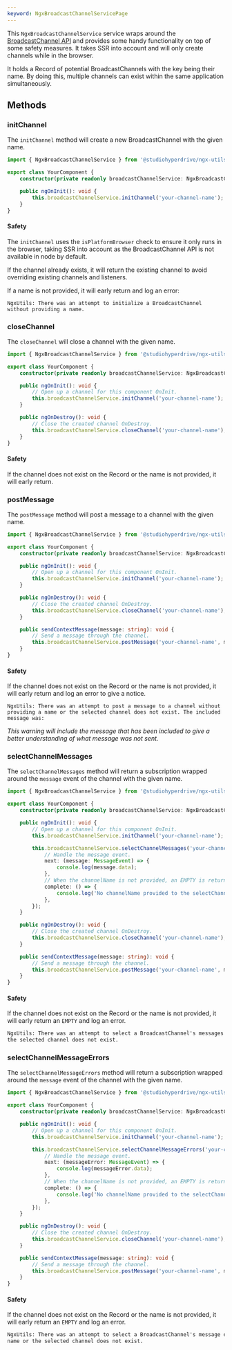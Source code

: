 ```yaml
---
keyword: NgxBroadcastChannelServicePage
---
```


This `NgxBroadcastChannelService` service wraps around the [BroadcastChannel API](https://developer.mozilla.org/en-US/docs/Web/API/Broadcast_Channel_API) and provides some handy functionality on top of some safety measures. It takes SSR into account and will only create channels while in the browser.

It holds a Record of potential BroadcastChannels with the key being their name. By doing this, multiple channels can exist within the same application simultaneously.

## Methods

### initChannel

The `initChannel` method will create a new BroadcastChannel with the given name.

```typescript
import { NgxBroadcastChannelService } from '@studiohyperdrive/ngx-utils';

export class YourComponent {
	constructor(private readonly broadcastChannelService: NgxBroadcastChannelService) {}

	public ngOnInit(): void {
		this.broadcastChannelService.initChannel('your-channel-name');
	}
}
```

#### Safety

The `initChannel` uses the `isPlatformBrowser` check to ensure it only runs in the browser, taking SSR into account as the BroadcastChannel API is not available in node by default.

If the channel already exists, it will return the existing channel to avoid overriding existing channels and listeners.

If a name is not provided, it will early return and log an error:

```
NgxUtils: There was an attempt to initialize a BroadcastChannel without providing a name.
```

### closeChannel

The `closeChannel` will close a channel with the given name.

```typescript
import { NgxBroadcastChannelService } from '@studiohyperdrive/ngx-utils';

export class YourComponent {
	constructor(private readonly broadcastChannelService: NgxBroadcastChannelService) {}

	public ngOnInit(): void {
		// Open up a channel for this component OnInit.
		this.broadcastChannelService.initChannel('your-channel-name');
	}

	public ngOnDestroy(): void {
		// Close the created channel OnDestroy.
		this.broadcastChannelService.closeChannel('your-channel-name');
	}
}
```

#### Safety

If the channel does not exist on the Record or the name is not provided, it will early return.

### postMessage

The `postMessage` method will post a message to a channel with the given name.

```typescript
import { NgxBroadcastChannelService } from '@studiohyperdrive/ngx-utils';

export class YourComponent {
	constructor(private readonly broadcastChannelService: NgxBroadcastChannelService) {}

	public ngOnInit(): void {
		// Open up a channel for this component OnInit.
		this.broadcastChannelService.initChannel('your-channel-name');
	}

	public ngOnDestroy(): void {
		// Close the created channel OnDestroy.
		this.broadcastChannelService.closeChannel('your-channel-name');
	}

	public sendContextMessage(message: string): void {
		// Send a message through the channel.
		this.broadcastChannelService.postMessage('your-channel-name', message);
	}
}
```

#### Safety

If the channel does not exist on the Record or the name is not provided, it will early return and log an error to give a notice.

```
NgxUtils: There was an attempt to post a message to a channel without providing a name or the selected channel does not exist. The included message was:
```

_This warning will include the message that has been included to give a better understanding of what message was not sent._

### selectChannelMessages

The `selectChannelMessages` method will return a subscription wrapped around the `message` event of the channel with the given name.

```typescript
import { NgxBroadcastChannelService } from '@studiohyperdrive/ngx-utils';

export class YourComponent {
	constructor(private readonly broadcastChannelService: NgxBroadcastChannelService) {}

	public ngOnInit(): void {
		// Open up a channel for this component OnInit.
		this.broadcastChannelService.initChannel('your-channel-name');

		this.broadcastChannelService.selectChannelMessages('your-channel-name').subscribe({
			// Handle the message event.
			next: (message: MessageEvent) => {
				console.log(message.data);
			},
			// When the channelName is not provided, an EMPTY is returned to not break the subscription.
			complete: () => {
				console.log('No channelName provided to the selectChannel method');
			},
		});
	}

	public ngOnDestroy(): void {
		// Close the created channel OnDestroy.
		this.broadcastChannelService.closeChannel('your-channel-name');
	}

	public sendContextMessage(message: string): void {
		// Send a message through the channel.
		this.broadcastChannelService.postMessage('your-channel-name', message);
	}
}
```

#### Safety

If the channel does not exist on the Record or the name is not provided, it will early return an `EMPTY` and log an error.

```html
NgxUtils: There was an attempt to select a BroadcastChannel's messages without providing a name or
the selected channel does not exist.
```

### selectChannelMessageErrors

The `selectChannelMessageErrors` method will return a subscription wrapped around the `message` event of the channel with the given name.

```typescript
import { NgxBroadcastChannelService } from '@studiohyperdrive/ngx-utils';

export class YourComponent {
	constructor(private readonly broadcastChannelService: NgxBroadcastChannelService) {}

	public ngOnInit(): void {
		// Open up a channel for this component OnInit.
		this.broadcastChannelService.initChannel('your-channel-name');

		this.broadcastChannelService.selectChannelMessageErrors('your-channel-name').subscribe({
			// Handle the message event.
			next: (messageError: MessageEvent) => {
				console.log(messageError.data);
			},
			// When the channelName is not provided, an EMPTY is returned to not break the subscription.
			complete: () => {
				console.log('No channelName provided to the selectChannel method');
			},
		});
	}

	public ngOnDestroy(): void {
		// Close the created channel OnDestroy.
		this.broadcastChannelService.closeChannel('your-channel-name');
	}

	public sendContextMessage(message: string): void {
		// Send a message through the channel.
		this.broadcastChannelService.postMessage('your-channel-name', message);
	}
}
```

#### Safety

If the channel does not exist on the Record or the name is not provided, it will early return an `EMPTY` and log an error.

```html
NgxUtils: There was an attempt to select a BroadcastChannel's message errors without providing a
name or the selected channel does not exist.
```
